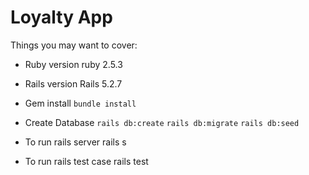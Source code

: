 # Loyalty App

Things you may want to cover:

* Ruby version
    ruby 2.5.3

* Rails version
    Rails 5.2.7


* Gem install
	`bundle install`

* Create Database
	`rails db:create`
	`rails db:migrate`
	`rails db:seed`

* To run rails server
	rails s


* To run rails test case
	rails test
